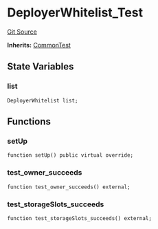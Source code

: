 # DeployerWhitelist_Test
[Git Source](https://github.com/ethereum-optimism/optimism/blob/f7b73857601914eeea6fc4c1ba46ae99ca744d97/contracts/test/DeployerWhitelist.t.sol)

**Inherits:**
[CommonTest](/contracts/test/CommonTest.t.sol/contract.CommonTest.md)


## State Variables
### list

```solidity
DeployerWhitelist list;
```


## Functions
### setUp


```solidity
function setUp() public virtual override;
```

### test_owner_succeeds


```solidity
function test_owner_succeeds() external;
```

### test_storageSlots_succeeds


```solidity
function test_storageSlots_succeeds() external;
```

